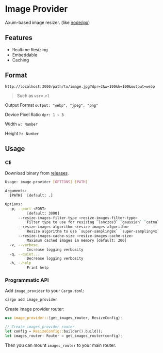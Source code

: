 # Image Provider

Axum-based image resizer. (like [node/ipx](https://www.npmjs.com/package/ipx))

## Features
- Realtime Resizing
- Embeddable
- Caching

## Format
```
http://localhost:3000/path/to/image.jpg?dpr=2&w=100&h=100&output=webp
```
> Such as `wsrv.nl`

Output Format
`output: "webp", "jpeg", "png"`

Device Pixel Ratio
`dpr: 1 ~ 3`

Width
`w: Number`

Height
`h: Number`

## Usage
### Cli
Download binary from [releases](https://github.com/xiao-e-yun/image-provider/releases).
```bash
Usage: image-provider [OPTIONS] [PATH]

Arguments:
  [PATH]  [default: .]

Options:
  -p, --port <PORT>
          [default: 3000]
      --resize-images-filter-type <resize-images-filter-type>
          Filter type to use for resizing `lanczos3` `gaussian` `catmull-rom` `hamming` `mitchell` `bilinear` `box` [default: lanczos3]
      --resize-images-algorithm <resize-images-algorithm>
          Resize algorithm to use `super-sampling8x` `super-sampling4x` `super-sampling2x` `convolution` `interpolation` `nearest` (nearest will ignore filter_type) [default: interpolation]
      --resize-images-cache-size <resize-images-cache-size>
          Maximum cached images in memory [default: 200]
  -v, --verbose...
          Increase logging verbosity
  -q, --quiet...
          Decrease logging verbosity
  -h, --help
          Print help
```

### Programmatic API
Add `image_provider` to your `Cargo.toml`:
```bash
cargo add image_provider
```

Create image provider router:
```rust
use image_provider::{get_images_router, ResizeConfig};

// Create images_provider router
let config = ResizeConfig::builder().build();
let images_router: Router = get_images_router(config);
```

Then you can mount `images_router` to your main router.
